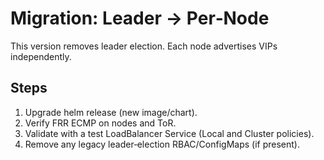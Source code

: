 
# Migration: Leader → Per‑Node
This version removes leader election. Each node advertises VIPs independently.

## Steps
1. Upgrade helm release (new image/chart).
2. Verify FRR ECMP on nodes and ToR.
3. Validate with a test LoadBalancer Service (Local and Cluster policies).
4. Remove any legacy leader‑election RBAC/ConfigMaps (if present).
